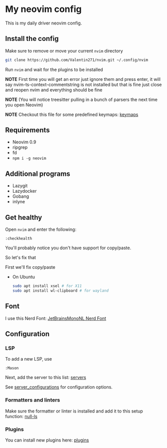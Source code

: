 # My neovim config

This is my daily driver neovim config.

## Install the config

Make sure to remove or move your current `nvim` directory

```sh
git clone https://github.com/Valentin271/nvim.git ~/.config/nvim
```

Run `nvim` and wait for the plugins to be installed

**NOTE** First time you will get an error just ignore them and press enter, it will say nvim-ts-context-commentstring is not installed but that is fine just close and reopen nvim and everything should be fine  

**NOTE** (You will notice treesitter pulling in a bunch of parsers the next time you open Neovim)

**NOTE** Checkout this file for some predefined keymaps: [keymaps](https://github.com/Valentin271/nvim/blob/master/lua/user/keymaps.lua)

## Requirements

- Neovim 0.9
- ripgrep
- fd
- `npm i -g neovim`

## Additional programs

- Lazygit
- Lazydocker
- Gobang
- inlyne

## Get healthy

Open `nvim` and enter the following:

```
:checkhealth
```

You'll probably notice you don't have support for copy/paste.

So let's fix that

First we'll fix copy/paste

- On Ubuntu

  ```sh
  sudo apt install xsel # for X11
  sudo apt install wl-clipboard # for wayland
  ```

## Font

I use this Nerd Font: [JetBrainsMonoNL Nerd Font](https://github.com/ryanoasis/nerd-fonts/blob/master/patched-fonts/JetBrainsMono/NoLigatures/Regular/JetBrainsMonoNLNerdFont-Regular.ttf)

## Configuration

### LSP

To add a new LSP, use

```
:Mason
```

Next, add the server to this list: [servers](https://github.com/Valentin271/nvim/blob/master/lua/user/lsp/mason.lua#L1)

See [server_configurations](https://github.com/neovim/nvim-lspconfig/blob/master/doc/server_configurations.md) for configuration options.

### Formatters and linters

Make sure the formatter or linter is installed and add it to this setup function: [null-ls](https://github.com/Valentin271/nvim/blob/master/lua/user/lsp/null-ls.lua#L12)

### Plugins

You can install new plugins here: [plugins](https://github.com/Valentin271/nvim/blob/master/lua/user/plugins.lua#L45)
